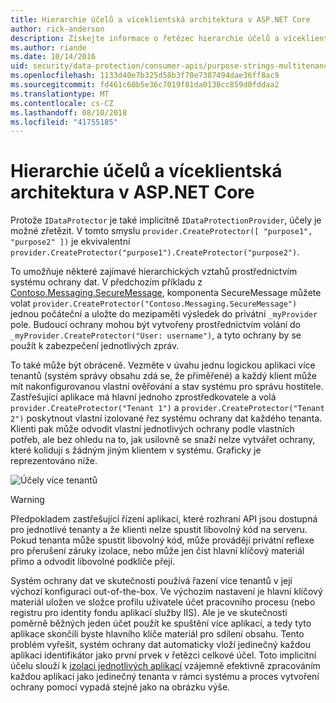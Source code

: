 ```yaml
---
title: Hierarchie účelů a víceklientská architektura v ASP.NET Core
author: rick-anderson
description: Získejte informace o řetězec hierarchie účelů a víceklientská architektura jako má vztah k rozhraní API ASP.NET Core Data Protection.
ms.author: riande
ms.date: 10/14/2016
uid: security/data-protection/consumer-apis/purpose-strings-multitenancy
ms.openlocfilehash: 1133d40e7b325d58b3f70e7387494dae36ff8ac9
ms.sourcegitcommit: fd461c60b5e36c7019f81da0138cc859d0fddaa2
ms.translationtype: MT
ms.contentlocale: cs-CZ
ms.lasthandoff: 08/10/2018
ms.locfileid: "41755185"
---
```

# <a name="purpose-hierarchy-and-multi-tenancy-in-aspnet-core"></a>Hierarchie účelů a víceklientská architektura v ASP.NET Core

Protože `IDataProtector` je také implicitně `IDataProtectionProvider`, účely je možné zřetězit. V tomto smyslu `provider.CreateProtector([ "purpose1", "purpose2" ])` je ekvivalentní `provider.CreateProtector("purpose1").CreateProtector("purpose2")`.

To umožňuje některé zajímavé hierarchických vztahů prostřednictvím systému ochrany dat. V předchozím příkladu z [Contoso.Messaging.SecureMessage](xref:security/data-protection/consumer-apis/purpose-strings#data-protection-contoso-purpose), komponenta SecureMessage můžete volat `provider.CreateProtector("Contoso.Messaging.SecureMessage")` jednou počáteční a uložte do mezipaměti výsledek do privátní `_myProvider` pole. Budoucí ochrany mohou být vytvořeny prostřednictvím volání do `_myProvider.CreateProtector("User: username")`, a tyto ochrany by se použít k zabezpečení jednotlivých zpráv.

To také může být obráceně. Vezměte v úvahu jednu logickou aplikaci více tenantů (systém správy obsahu zdá se, že přiměřené) a každý klient může mít nakonfigurovanou vlastní ověřování a stav systému pro správu hostitele. Zastřešující aplikace má hlavní jednoho zprostředkovatele a volá `provider.CreateProtector("Tenant 1")` a `provider.CreateProtector("Tenant 2")` poskytnout vlastní izolované řez systému ochrany dat každého tenanta. Klienti pak může odvodit vlastní jednotlivých ochrany podle vlastních potřeb, ale bez ohledu na to, jak usilovně se snaží nelze vytvářet ochrany, které kolidují s žádným jiným klientem v systému. Graficky je reprezentováno níže.

![Účely více tenantů](purpose-strings-multitenancy/_static/purposes-multi-tenancy.png)

>[!WARNING]
> Předpokladem zastřešující řízení aplikací, které rozhraní API jsou dostupná pro jednotlivé tenanty a že klienti nelze spustit libovolný kód na serveru. Pokud tenanta může spustit libovolný kód, může provádějí privátní reflexe pro přerušení záruky izolace, nebo může jen číst hlavní klíčový materiál přímo a odvodit libovolné podklíče přejí.

Systém ochrany dat ve skutečnosti používá řazení více tenantů v její výchozí konfiguraci out-of-the-box. Ve výchozím nastavení je hlavní klíčový materiál uložen ve složce profilu uživatele účet pracovního procesu (nebo registru pro identity fondu aplikací služby IIS). Ale je ve skutečnosti poměrně běžných jeden účet použít ke spuštění více aplikací, a tedy tyto aplikace skončili byste hlavního klíče materiál pro sdílení obsahu. Tento problém vyřešit, systém ochrany dat automaticky vloží jedinečný každou aplikaci identifikátor jako první prvek v řetězci celkové účel. Toto implicitní účelu slouží k [izolaci jednotlivých aplikací](xref:security/data-protection/configuration/overview#per-application-isolation) vzájemně efektivně zpracováním každou aplikaci jako jedinečný tenanta v rámci systému a proces vytvoření ochrany pomocí vypadá stejné jako na obrázku výše.
